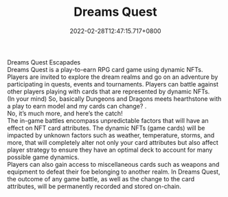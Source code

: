﻿---
title: "Dreams Quest"
description: "Your Quest awaits you."
lead: "Your Quest awaits you."
date: 2022-02-28T12:47:15.717+0800
lastmod: 2022-02-28T12:47:15.717+0800
draft: false
featuredImage: ["100_dream-quest.jpg"]
score: "621"
status: "Development"
blockchain: ["Polygon"]
nft_support: "Yes"
free_to_play: "Crypto"
play_to_earn: ["NFT","Crypto"]
website: "https://dreams.quest/#home?utm_source=PlayToEarn.net&utm_medium=organic&utm_campaign=gamepage"
twitter: "https://twitter.com/DreamsQuestNFT"
discord: "https://discord.gg/cV8pgqZF"
telegram: "https://t.me/dreamsquesttavern"
github: 
youtube: 
twitch: 
facebook: "https://www.facebook.com/DreamsQuestNFT/"
instagram: "https://www.instagram.com/dreamsquestnft/"
reddit: 
medium: "https://dreamsquestnft.medium.com/"
steam: 
gitbook: 
googleplay: 
appstore: 

  
    
categories: ["games"]
games: ["Card","RPG"]
toc: false
pinned: false
weight: 
---
Dreams Quest Escapades<br> Dreams Quest is a play-to-earn RPG card game using dynamic NFTs. Players are invited to explore the dream realms and go on an adventure by participating in quests, events and tournaments. Players can battle against other players playing with cards that are represented by dynamic NFTs.<br> (In your mind) So, basically Dungeons and Dragons meets hearthstone with a play to earn model and my cards can change? .<br> No, it’s much more, and here’s the catch!<br> The in-game battles encompass unpredictable factors that will have an effect on NFT card attributes. The dynamic NFTs (game cards) will be impacted by unknown factors such as weather, temperature, storms, and more, that will completely alter not only your card attributes but also affect player strategy to ensure they have an optimal deck to account for many possible game dynamics.<br> Players can also gain access to miscellaneous cards such as weapons and equipment to defeat their foe belonging to another realm. In Dreams Quest, the outcome of any game battle, as well as the change to the card attributes, will be permanently recorded and stored on-chain.